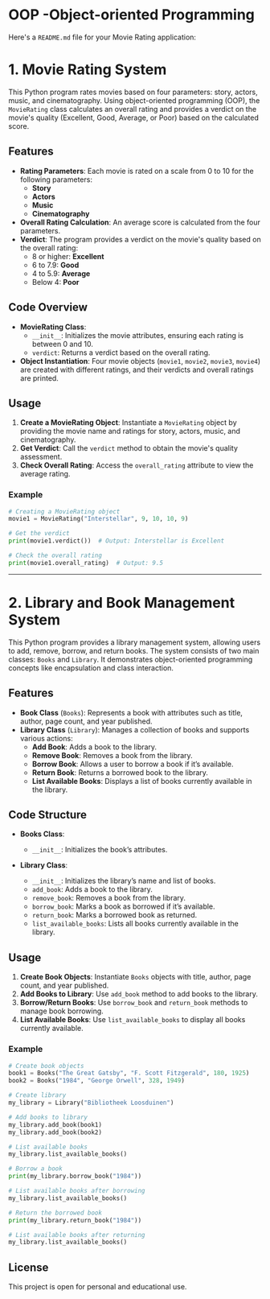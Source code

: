 # OOP -Object-oriented Programming
Here's a `README.md` file for your Movie Rating application:

# 1. Movie Rating System

This Python program rates movies based on four parameters: story, actors, music, and cinematography. Using object-oriented programming (OOP), the `MovieRating` class calculates an overall rating and provides a verdict on the movie's quality (Excellent, Good, Average, or Poor) based on the calculated score.

## Features

- **Rating Parameters**: Each movie is rated on a scale from 0 to 10 for the following parameters:
  - **Story**
  - **Actors**
  - **Music**
  - **Cinematography**
- **Overall Rating Calculation**: An average score is calculated from the four parameters.
- **Verdict**: The program provides a verdict on the movie's quality based on the overall rating:
  - 8 or higher: **Excellent**
  - 6 to 7.9: **Good**
  - 4 to 5.9: **Average**
  - Below 4: **Poor**

## Code Overview

- **MovieRating Class**: 
  - `__init__`: Initializes the movie attributes, ensuring each rating is between 0 and 10.
  - `verdict`: Returns a verdict based on the overall rating.
- **Object Instantiation**: Four movie objects (`movie1`, `movie2`, `movie3`, `movie4`) are created with different ratings, and their verdicts and overall ratings are printed.

## Usage

1. **Create a MovieRating Object**: Instantiate a `MovieRating` object by providing the movie name and ratings for story, actors, music, and cinematography.
2. **Get Verdict**: Call the `verdict` method to obtain the movie's quality assessment.
3. **Check Overall Rating**: Access the `overall_rating` attribute to view the average rating.

### Example

```python
# Creating a MovieRating object
movie1 = MovieRating("Interstellar", 9, 10, 10, 9)

# Get the verdict
print(movie1.verdict())  # Output: Interstellar is Excellent

# Check the overall rating
print(movie1.overall_rating)  # Output: 9.5
```

____________________________________________________________________________________________________________________________________________________________________________________________________________________


# 2. Library and Book Management System

This Python program provides a library management system, allowing users to add, remove, borrow, and return books. The system consists of two main classes: `Books` and `Library`. It demonstrates object-oriented programming concepts like encapsulation and class interaction.

## Features

- **Book Class** (`Books`): Represents a book with attributes such as title, author, page count, and year published.
- **Library Class** (`Library`): Manages a collection of books and supports various actions:
  - **Add Book**: Adds a book to the library.
  - **Remove Book**: Removes a book from the library.
  - **Borrow Book**: Allows a user to borrow a book if it’s available.
  - **Return Book**: Returns a borrowed book to the library.
  - **List Available Books**: Displays a list of books currently available in the library.

## Code Structure

- **Books Class**:
  - `__init__`: Initializes the book’s attributes.
  
- **Library Class**:
  - `__init__`: Initializes the library’s name and list of books.
  - `add_book`: Adds a book to the library.
  - `remove_book`: Removes a book from the library.
  - `borrow_book`: Marks a book as borrowed if it’s available.
  - `return_book`: Marks a borrowed book as returned.
  - `list_available_books`: Lists all books currently available in the library.

## Usage

1. **Create Book Objects**: Instantiate `Books` objects with title, author, page count, and year published.
2. **Add Books to Library**: Use `add_book` method to add books to the library.
3. **Borrow/Return Books**: Use `borrow_book` and `return_book` methods to manage book borrowing.
4. **List Available Books**: Use `list_available_books` to display all books currently available.

### Example

```python
# Create book objects
book1 = Books("The Great Gatsby", "F. Scott Fitzgerald", 180, 1925)
book2 = Books("1984", "George Orwell", 328, 1949)

# Create library
my_library = Library("Bibliotheek Loosduinen")

# Add books to library
my_library.add_book(book1)
my_library.add_book(book2)

# List available books
my_library.list_available_books()

# Borrow a book
print(my_library.borrow_book("1984"))

# List available books after borrowing
my_library.list_available_books()

# Return the borrowed book
print(my_library.return_book("1984"))

# List available books after returning
my_library.list_available_books()
```

## License

This project is open for personal and educational use.

